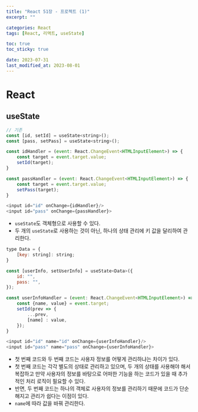 ```yaml
---
title: "React 51장 - 프로젝트 (1)"
excerpt: ""

categories: React
tags: [React, 리액트, useState]

toc: true
toc_sticky: true

date: 2023-07-31
last_modified_at: 2023-08-01
---
```


# React

## useState

```js
// 기존
const [id, setId] = useState<string>();
const [pass, setPass] = useState<string>();

const idHandler = (event: React.ChangeEvent<HTMLInputElement>) => {
    const target = event.target.value;
    setId(target);
}

const passHandler = (event: React.ChangeEvent<HTMLInputElement>) => {
    const target = event.target.value;
    setPass(target);
}

<input id="id" onChange={idHandler}/>
<input id="pass" onChange={passHandler}>
```

- `useState`도 객체형으로 사용할 수 있다.
- 두 개의 `useState`로 사용하는 것이 아닌, 하나의 상태 관리에 키 값을 달리하여 관리한다.

```js
type Data = {
    [key: string]: string;
}

const [userInfo, setUserInfo] = useState<Data>({
    id: "",
    pass: "",
});

const userInfoHandler = (event: React.ChangeEvent<HTMLInputElement>) => {
    const {name, value} = event.target;
    setId(prev => {
        ...prev,
        [name] : value,
    });
}

<input id="id" name="id" onChange={userInfoHandler}/>
<input id="pass" name="pass" onChange={userInfoHandler}>
```

- 첫 번째 코드와 두 번째 코드는 사용자 정보를 어떻게 관리하냐는 차이가 있다.
- 첫 번째 코드는 각각 별도의 상태로 관리하고 있으며, 두 개의 상태를 사용해야 해서 복잡하고 만약 사용자의 정보를 바탕으로 어떠한 기능을 하는 코드가 있을 때 추가적인 처리 로직이 필요할 수 있다.
- 반면, 두 번째 코드는 하나의 객체로 사용자의 정보를 관리하기 때문에 코드가 단순해지고 관리가 쉽다는 이점이 있다.
- `name`에 따라 값을 바꿔 관리한다.
